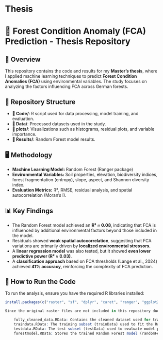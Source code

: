 # Thesis
# 🌳 Forest Condition Anomaly (FCA) Prediction - Thesis Repository

## 📖 Overview
This repository contains the code and results for my **Master’s thesis**, where I applied machine learning techniques to predict **Forest Condition Anomalies (FCA)** using environmental variables. The study focuses on analyzing the factors influencing FCA across German forests.

## 📂 Repository Structure
- **📁 Code/**: R script used for data processing, model training, and evaluation.
- **📁 Data/**: Processed datasets used in the study.
- **📁 plots/**:  Visualizations such as histograms, residual plots, and variable importance.
- **📁 Results/**: Random Forest model results.

## 🖥️ Methodology
- **Machine Learning Model:** Random Forest (Ranger package)
- **Environmental Variables:** Soil properties, elevation, biodiversity indices, forest fragmentation (entropy), slope, aspect, and Shannon diversity index.
- **Evaluation Metrics:** R², RMSE, residual analysis, and spatial autocorrelation (Moran’s I).

## 📊 Key Findings
- The Random Forest model achieved an **R² ≈ 0.08**, indicating that FCA is influenced by additional environmental factors beyond those included in the model.
- Residuals showed **weak spatial autocorrelation**, suggesting that FCA variations are primarily driven by **localized environmental stressors**.
- A **linear regression model** was also tested, but it showed **even lower predictive power (R² ≈ 0.03)**.
- A **classification approach** based on FCA thresholds (Lange et al., 2024) achieved **41% accuracy**, reinforcing the complexity of FCA prediction.

## 🔧 How to Run the Code
To run the analysis, ensure you have the required R libraries installed:
```r
install.packages(c("raster", "sf", "dplyr", "caret", "ranger", "ggplot2", "sp", "gstat", "corrplot", "spdep", "ape"))

Since the original raster files are not included in this repository due to their size, the .RData files contain pre-processed data used in the study:

    fully_cleaned_data.RData: Contains the cleaned dataset used for training and testing the models (fully_cleaned_data).
    traindata.RData: The training subset (trainData) used to fit the Random Forest model.
    testdata.RData: The test subset (testData) used to evaluate model performance.
    forestmodel.RData: Stores the trained Random Forest model (randomForest) for further analysis.
